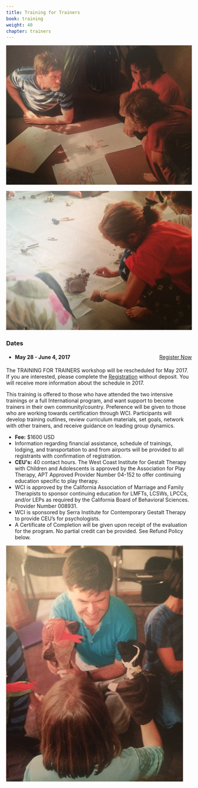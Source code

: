 ```yaml
---
title: Training for Trainers
book: training
weight: 40
chapter: trainers
---
```

<div class="row">
    <div class="col col-sm-6">
        <p><img src="/assets/img/training-trainers.jpg" class="img-responsive img-thumbnail" /></p>
        <p><img src="/assets/img/training-trainers-2.jpg" class="img-responsive img-thumbnail" /></p>
    </div>
    <div class="col col-sm-6">
        <div class="panel panel-default">
          <div class="panel-heading">
            <h3 class="panel-title header-title">Dates</h3>
          </div>
          <div class="panel-body">
            <ul class="list-group">
              <li class="list-group-item">
                <a href="/register" class="btn btn-primary" style="float:right">Register Now</a>
                <h4><strong>May 28 - June 4, 2017</strong></h4>
              </li>
            </ul>
          </div>
        </div>
        <p>The TRAINING FOR TRAINERS workshop will be rescheduled for May 2017. If you are interested, please complete the <a href="/register" target="_blank">Registration</a> without deposit.  You will receive more information about the schedule in 2017.</p>
        <p>This training is offered to those who have attended the two intensive trainings or a full International program, and want support to become trainers in their own community/country. Preference will be given to those who are working towards certification through WCI. Participants will develop training outlines, review curriculum materials, set goals, network with other trainers, and receive guidance on leading group dynamics.</p>
        <p>
        <ul>
            <li><strong>Fee:</strong> $1600 USD</li>
            <li>Information regarding financial assistance, schedule of trainings, lodging, and transportation to and from airports will be provided to all registrants with confirmation of registration.</li>
            <li><strong>CEU's:</strong> 40 contact hours. The West Coast Institute for Gestalt Therapy with Children and Adolescents is approved 	by the Association for Play Therapy, APT Approved Provider Number 04-152 to offer continuing education specific to play therapy.</li>
            <li>WCI is approved by the California Association of Marriage and Family Therapists to 	sponsor continuing education for LMFTs, LCSWs, LPCCs, and/or LEPs as required by the California Board of Behavioral Sciences. Provider Number 008931.</li>
            <li>WCI is sponsored by Serra Institute for Contemporary Gestalt Therapy to provide CEU’s for psychologists.</li>
            <li>A Certificate of Completion will be given upon receipt of the evaluation for the program. No partial credit can be provided. See Refund Policy below.</li>
        </ul>
        </p>
        <p><img src="/assets/img/training-puppet.jpg" class="img-responsive img-thumbnail" /></p>
    </div>
</div>

